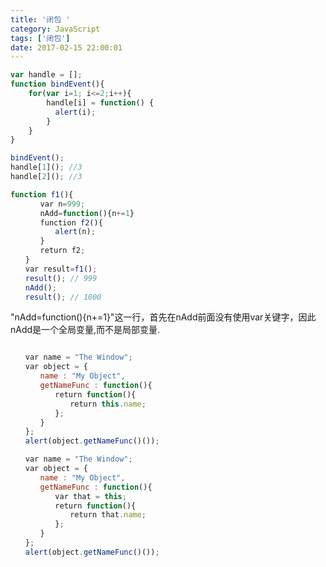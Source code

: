```yaml
---
title: '闭包 '
category: JavaScript
tags: ['闭包']
date: 2017-02-15 22:00:01
---
```


```javascript
var handle = [];
function bindEvent(){
    for(var i=1; i<=2;i++){
        handle[i] = function() {
          alert(i);
        }
    }
}

bindEvent();
handle[1](); //3
handle[2](); //3

```


```javascript
function f1(){
　　　　var n=999;
　　　　nAdd=function(){n+=1}
　　　　function f2(){
　　　　　　alert(n);
　　　　}
　　　　return f2;
　　}
　　var result=f1();
　　result(); // 999
　　nAdd();
　　result(); // 1000
```

"nAdd=function(){n+=1}"这一行，首先在nAdd前面没有使用var关键字，因此nAdd是一个全局变量,而不是局部变量.

```javascript

　　var name = "The Window";
　　var object = {
　　　　name : "My Object",
　　　　getNameFunc : function(){
　　　　　　return function(){
　　　　　　　　return this.name;
　　　　　　};
　　　　}
　　};
　　alert(object.getNameFunc()());
```

```javascript
　　var name = "The Window";
　　var object = {
　　　　name : "My Object",
　　　　getNameFunc : function(){
　　　　　　var that = this;
　　　　　　return function(){
　　　　　　　　return that.name;
　　　　　　};
　　　　}
　　};
　　alert(object.getNameFunc()());
```
